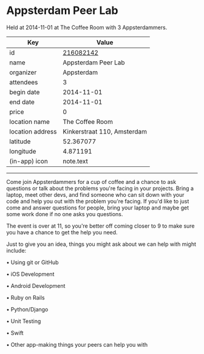 # Appsterdam Peer Lab
Held at 2014-11-01 at The Coffee Room with 3 Appsterdammers.
        
|Key|Value
|---|---|
|id|[216082142](https://www.meetup.com/appsterdam/events/216082142/)|
|name|Appsterdam Peer Lab|
|organizer|Appsterdam|
|attendees|3|
|begin date|2014-11-01|
|end date|2014-11-01|
|price|0|
|location name|The Coffee Room|
|location address|Kinkerstraat 110, Amsterdam|
|latitude|52.367077|
|longitude|4.871191|
|(in-app) icon|note.text|

---

Come join Appsterdammers for a cup of coffee and a chance to ask questions or talk about the problems you're facing in your projects. Bring a laptop, meet other devs, and find someone who can sit down with your code and help you out with the problem you're facing. If you'd like to just come and answer questions for people, bring your laptop and maybe get some work done if no one asks you questions.

The event is over at 11, so you're better off coming closer to 9 to make sure you have a chance to get the help you need.

Just to give you an idea, things you might ask about we can help with might include:

• Using git or GitHub

• iOS Development

• Android Development

• Ruby on Rails

• Python/Django

• Unit Testing

• Swift

• Other app-making things your peers can help you with


